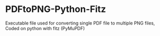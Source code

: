 # PDFtoPNG-Python-Fitz
Executable file used for converting single PDF file to multiple PNG files, Coded on python with fitz (PyMuPDF)
